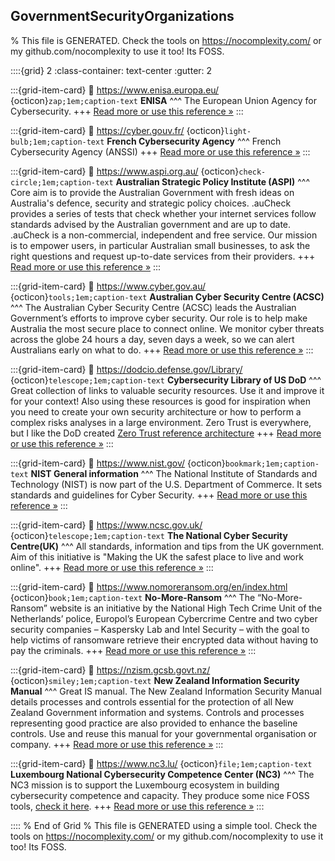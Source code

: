 ## GovernmentSecurityOrganizations  

% This file is GENERATED. Check the tools on https://nocomplexity.com/ or my github.com/nocomplexity to use it too! Its FOSS. 

::::{grid} 2
:class-container: text-center
:gutter: 2

:::{grid-item-card}
:link: https://www.enisa.europa.eu/ 
{octicon}`zap;1em;caption-text` **ENISA**
^^^
The European Union Agency for Cybersecurity.
+++
[Read more or use this reference »](https://www.enisa.europa.eu/)
:::


:::{grid-item-card}
:link: https://cyber.gouv.fr/ 
{octicon}`light-bulb;1em;caption-text` **French Cybersecurity Agency**
^^^
French Cybersecurity Agency (ANSSI)
+++
[Read more or use this reference »](https://cyber.gouv.fr/)
:::


:::{grid-item-card}
:link: https://www.aspi.org.au/ 
{octicon}`check-circle;1em;caption-text` **Australian Strategic Policy Institute (ASPI)**
^^^
Core aim is to provide the Australian Government with fresh ideas on Australia's defence, security and strategic policy choices. .auCheck provides a series of tests that check whether your internet services follow standards advised by the Australian government and are up to date. .auCheck is a non-commercial, independent and free service. Our mission is to empower users, in particular Australian small businesses, to ask the right questions and request up-to-date services from their providers.
+++
[Read more or use this reference »](https://www.aspi.org.au/)
:::


:::{grid-item-card}
:link: https://www.cyber.gov.au/ 
{octicon}`tools;1em;caption-text` **Australian Cyber Security Centre (ACSC)**
^^^
The Australian Cyber Security Centre (ACSC) leads the Australian Government’s efforts to improve cyber security. Our role is to help make Australia the most secure place to connect online. We monitor cyber threats across the globe 24 hours a day, seven days a week, so we can alert Australians early on what to do.
+++
[Read more or use this reference »](https://www.cyber.gov.au/)
:::


:::{grid-item-card}
:link: https://dodcio.defense.gov/Library/ 
{octicon}`telescope;1em;caption-text` **Cybersecurity Library of US DoD**
^^^
Great collection of links to valuable security resources. Use it and improve it for your context! Also using these resources is good for inspiration when you need to create your own security architecture or how to perform a complex risks analyses in a large environment. Zero Trust is everywhere, but I like the DoD created [Zero Trust reference architecture](https://dodcio.defense.gov/Portals/0/Documents/Library/(U)ZT_RA_v2.0(U)_Sep22.pdf)
+++
[Read more or use this reference »](https://dodcio.defense.gov/Library/)
:::


:::{grid-item-card}
:link: https://www.nist.gov/ 
{octicon}`bookmark;1em;caption-text` **NIST General information**
^^^
The National Institute of Standards and Technology (NIST) is now part of the U.S. Department of Commerce. It sets standards and guidelines for Cyber Security.
+++
[Read more or use this reference »](https://www.nist.gov/)
:::


:::{grid-item-card}
:link: https://www.ncsc.gov.uk/ 
{octicon}`telescope;1em;caption-text` **The National Cyber Security Centre(UK)**
^^^
All standards, information and tips from the UK government. Aim of this initiative is "Making the UK the safest place to live and work online".
+++
[Read more or use this reference »](https://www.ncsc.gov.uk/)
:::


:::{grid-item-card}
:link: https://www.nomoreransom.org/en/index.html 
{octicon}`book;1em;caption-text` **No-More-Ransom**
^^^
The “No-More-Ransom” website is an initiative by the National High Tech Crime Unit of the Netherlands’ police, Europol’s European Cybercrime Centre and two cyber security companies – Kaspersky Lab and Intel Security – with the goal to help victims of ransomware retrieve their encrypted data without having to pay the criminals.
+++
[Read more or use this reference »](https://www.nomoreransom.org/en/index.html)
:::


:::{grid-item-card}
:link: https://nzism.gcsb.govt.nz/ 
{octicon}`smiley;1em;caption-text` **New Zealand Information Security Manual**
^^^
Great IS manual. The New Zealand Information Security Manual details processes and controls essential for the protection of all New Zealand Government information and systems. Controls and processes representing good practice are also provided to enhance the baseline controls. Use and reuse this manual for your governmental organisation or company.
+++
[Read more or use this reference »](https://nzism.gcsb.govt.nz/)
:::


:::{grid-item-card}
:link: https://www.nc3.lu/ 
{octicon}`file;1em;caption-text` **Luxembourg National Cybersecurity Competence Center (NC3)**
^^^
The NC3 mission is to support the Luxembourg ecosystem in building cybersecurity competence and capacity. They produce some nice FOSS tools, [check it here](https://github.com/NC3-LU).
+++
[Read more or use this reference »](https://www.nc3.lu/)
:::


:::: 
 % End of Grid 
% This file is GENERATED using a simple tool. Check the tools on https://nocomplexity.com/ or my github.com/nocomplexity to use it too! Its FOSS. 

